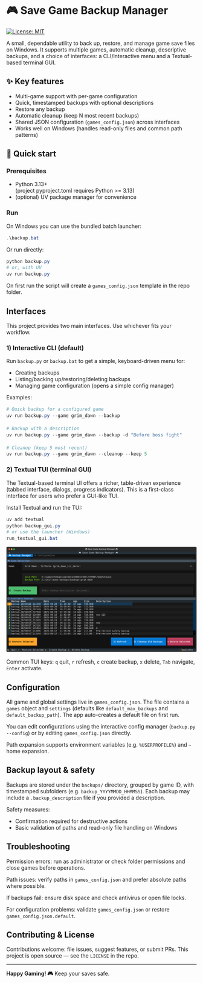 # 🎮 Save Game Backup Manager

[![License: MIT](https://img.shields.io/badge/license-MIT-blue.svg)](LICENSE)

A small, dependable utility to back up, restore, and manage game save files on Windows. It supports multiple games, automatic cleanup, descriptive backups, and a choice of interfaces: a CLI/interactive menu and a Textual-based terminal GUI.

## ✨ Key features

- Multi-game support with per-game configuration
- Quick, timestamped backups with optional descriptions
- Restore any backup
- Automatic cleanup (keep N most recent backups)
- Shared JSON configuration (`games_config.json`) across interfaces
- Works well on Windows (handles read-only files and common path patterns)

## 🚀 Quick start

### Prerequisites

- Python 3.13+  
	(project pyproject.toml requires Python >= 3.13)
- (optional) UV package manager for convenience

### Run

On Windows you can use the bundled batch launcher:

```powershell
.\backup.bat
```

Or run directly:

```powershell
python backup.py
# or, with UV
uv run backup.py
```

On first run the script will create a `games_config.json` template in the repo folder.

## Interfaces

This project provides two main interfaces. Use whichever fits your workflow.

### 1) Interactive CLI (default)

Run `backup.py` or `backup.bat` to get a simple, keyboard-driven menu for:

- Creating backups
- Listing/backing up/restoring/deleting backups
- Managing game configuration (opens a simple config manager)

Examples:

```powershell
# Quick backup for a configured game
uv run backup.py --game grim_dawn --backup

# Backup with a description
uv run backup.py --game grim_dawn --backup -d "Before boss fight"

# Cleanup (keep 5 most recent)
uv run backup.py --game grim_dawn --cleanup --keep 5
```

### 2) Textual TUI (terminal GUI)

The Textual-based terminal UI offers a richer, table-driven experience (tabbed interface, dialogs, progress indicators). This is a first-class interface for users who prefer a GUI-like TUI.


Install Textual and run the TUI:

```powershell
uv add textual
python backup_gui.py
# or use the launcher (Windows)
run_textual_gui.bat
```

![Textual TUI screenshot](docs/screenshot-1.svg)

Common TUI keys: `q` quit, `r` refresh, `c` create backup, `x` delete, `Tab` navigate, `Enter` activate.

## Configuration

All game and global settings live in `games_config.json`. The file contains a `games` object and `settings` (defaults like `default_max_backups` and `default_backup_path`). The app auto-creates a default file on first run.

You can edit configurations using the interactive config manager (`backup.py --config`) or by editing `games_config.json` directly.

Path expansion supports environment variables (e.g. `%USERPROFILE%`) and `~` home expansion.

## Backup layout & safety

Backups are stored under the `backups/` directory, grouped by game ID, with timestamped subfolders (e.g. `backup_YYYYMMDD_HHMMSS`). Each backup may include a `.backup_description` file if you provided a description.

Safety measures:

- Confirmation required for destructive actions
- Basic validation of paths and read-only file handling on Windows


## Troubleshooting

Permission errors: run as administrator or check folder permissions and close games before operations.

Path issues: verify paths in `games_config.json` and prefer absolute paths where possible.

If backups fail: ensure disk space and check antivirus or open file locks.

For configuration problems: validate `games_config.json` or restore `games_config.json.default`.

## Contributing & License

Contributions welcome: file issues, suggest features, or submit PRs. This project is open source — see the `LICENSE` in the repo.

---

**Happy Gaming! 🎮** Keep your saves safe.
